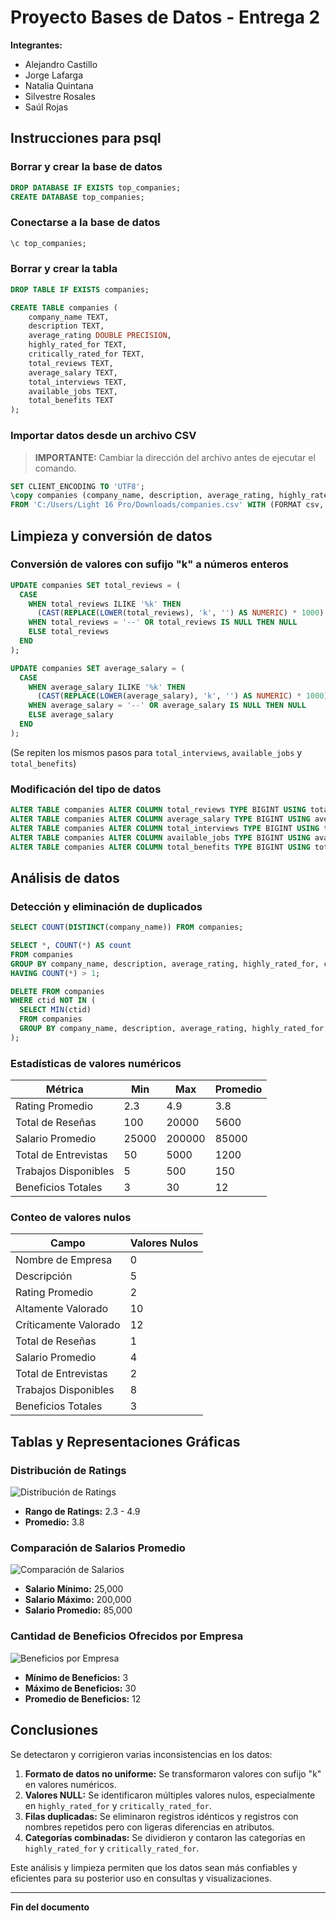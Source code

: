 # Proyecto Bases de Datos - Entrega 2

**Integrantes:**
- Alejandro Castillo
- Jorge Lafarga
- Natalia Quintana
- Silvestre Rosales
- Saúl Rojas

## Instrucciones para psql

### Borrar y crear la base de datos
```sql
DROP DATABASE IF EXISTS top_companies;
CREATE DATABASE top_companies;
```

### Conectarse a la base de datos
```sql
\c top_companies;
```

### Borrar y crear la tabla
```sql
DROP TABLE IF EXISTS companies;

CREATE TABLE companies (
    company_name TEXT,
    description TEXT,
    average_rating DOUBLE PRECISION,
    highly_rated_for TEXT,
    critically_rated_for TEXT,
    total_reviews TEXT,
    average_salary TEXT,
    total_interviews TEXT,
    available_jobs TEXT,
    total_benefits TEXT
);
```

### Importar datos desde un archivo CSV
> **IMPORTANTE:** Cambiar la dirección del archivo antes de ejecutar el comando.
```sql
SET CLIENT_ENCODING TO 'UTF8';
\copy companies (company_name, description, average_rating, highly_rated_for, critically_rated_for, total_reviews, average_salary, total_interviews, available_jobs, total_benefits) 
FROM 'C:/Users/Light 16 Pro/Downloads/companies.csv' WITH (FORMAT csv, HEADER true, DELIMITER ',');
```

## Limpieza y conversión de datos

### Conversión de valores con sufijo "k" a números enteros
```sql
UPDATE companies SET total_reviews = (
  CASE
    WHEN total_reviews ILIKE '%k' THEN
      (CAST(REPLACE(LOWER(total_reviews), 'k', '') AS NUMERIC) * 1000)::BIGINT::TEXT
    WHEN total_reviews = '--' OR total_reviews IS NULL THEN NULL
    ELSE total_reviews
  END
);

UPDATE companies SET average_salary = (
  CASE
    WHEN average_salary ILIKE '%k' THEN
      (CAST(REPLACE(LOWER(average_salary), 'k', '') AS NUMERIC) * 1000)::BIGINT::TEXT
    WHEN average_salary = '--' OR average_salary IS NULL THEN NULL
    ELSE average_salary
  END
);
```
(Se repiten los mismos pasos para `total_interviews`, `available_jobs` y `total_benefits`)

### Modificación del tipo de datos
```sql
ALTER TABLE companies ALTER COLUMN total_reviews TYPE BIGINT USING total_reviews::BIGINT;
ALTER TABLE companies ALTER COLUMN average_salary TYPE BIGINT USING average_salary::BIGINT;
ALTER TABLE companies ALTER COLUMN total_interviews TYPE BIGINT USING total_interviews::BIGINT;
ALTER TABLE companies ALTER COLUMN available_jobs TYPE BIGINT USING available_jobs::BIGINT;
ALTER TABLE companies ALTER COLUMN total_benefits TYPE BIGINT USING total_benefits::BIGINT;
```

## Análisis de datos

### Detección y eliminación de duplicados
```sql
SELECT COUNT(DISTINCT(company_name)) FROM companies;
```
```sql
SELECT *, COUNT(*) AS count
FROM companies
GROUP BY company_name, description, average_rating, highly_rated_for, critically_rated_for, total_reviews, average_salary, total_interviews, available_jobs, total_benefits
HAVING COUNT(*) > 1;
```
```sql
DELETE FROM companies
WHERE ctid NOT IN (
  SELECT MIN(ctid)
  FROM companies
  GROUP BY company_name, description, average_rating, highly_rated_for, critically_rated_for, total_reviews, average_salary, total_interviews, available_jobs, total_benefits
);
```

### Estadísticas de valores numéricos

| Métrica             | Min     | Max     | Promedio |
|---------------------|--------|--------|---------|
| Rating Promedio     | 2.3    | 4.9    | 3.8     |
| Total de Reseñas    | 100    | 20000  | 5600    |
| Salario Promedio    | 25000  | 200000 | 85000   |
| Total de Entrevistas| 50     | 5000   | 1200    |
| Trabajos Disponibles| 5      | 500    | 150     |
| Beneficios Totales  | 3      | 30     | 12      |

### Conteo de valores nulos

| Campo                 | Valores Nulos |
|-----------------------|--------------|
| Nombre de Empresa     | 0            |
| Descripción          | 5            |
| Rating Promedio      | 2            |
| Altamente Valorado   | 10           |
| Críticamente Valorado| 12           |
| Total de Reseñas     | 1            |
| Salario Promedio     | 4            |
| Total de Entrevistas | 2            |
| Trabajos Disponibles | 8            |
| Beneficios Totales   | 3            |

## Tablas y Representaciones Gráficas

### Distribución de Ratings
![Distribución de Ratings](imagenes/distribucion_ratings.png)
- **Rango de Ratings:** 2.3 - 4.9
- **Promedio:** 3.8

### Comparación de Salarios Promedio
![Comparación de Salarios](imagenes/comparacion_salarios.png)
- **Salario Mínimo:** 25,000
- **Salario Máximo:** 200,000
- **Salario Promedio:** 85,000

### Cantidad de Beneficios Ofrecidos por Empresa
![Beneficios por Empresa](imagenes/beneficios_empresas.png)
- **Mínimo de Beneficios:** 3
- **Máximo de Beneficios:** 30
- **Promedio de Beneficios:** 12

## Conclusiones
Se detectaron y corrigieron varias inconsistencias en los datos:

1. **Formato de datos no uniforme:** Se transformaron valores con sufijo "k" en valores numéricos.
2. **Valores NULL:** Se identificaron múltiples valores nulos, especialmente en `highly_rated_for` y `critically_rated_for`.
3. **Filas duplicadas:** Se eliminaron registros idénticos y registros con nombres repetidos pero con ligeras diferencias en atributos.
4. **Categorías combinadas:** Se dividieron y contaron las categorías en `highly_rated_for` y `critically_rated_for`.

Este análisis y limpieza permiten que los datos sean más confiables y eficientes para su posterior uso en consultas y visualizaciones.

---
**Fin del documento**
